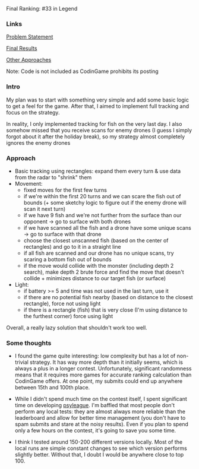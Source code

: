 Final Ranking: #33 in Legend


### Links

[Problem Statement](https://www.codingame.com/ide/puzzle/seabed-security)

[Final Results](https://www.codingame.com/contests/fall-challenge-2023/leaderboard/global)

[Other Approaches](https://www.codingame.com/forum/t/fall-challenge-2023-feedbacks-strategies/202891)

Note: Code is not included as CodinGame prohibits its posting


### Intro

My plan was to start with something very simple and add some basic logic to get a feel for the game. After that, I aimed to implement full tracking and focus on the strategy.

In reality, I only implemented tracking for fish on the very last day.  I also somehow missed that you receive scans for enemy drones (I guess I simply forgot about it after the holiday break), so my strategy almost completely ignores the enemy drones


### Approach

* Basic tracking using rectangles: expand them every turn & use data from the radar to "shrink" them
* Movement:
    - fixed moves for the first few turns
    - if we're within the first 20 turns and we can scare the fish out of bounds (+ some sketchy logic to figure out if the enemy drone will scan it next turn)
    - if we have 9 fish and we're not further from the surface than our opponent -> go to surface with both drones
    - if we have scanned all the fish and a drone have some unique scans -> go to surface with that drone
    - choose the closest unscanned fish (based on the center of rectangles) and go to it in a straight line
    - if all fish are scanned and our drone has no unique scans, try scaring a bottom fish out of bounds
    - if the move would collide with the monster (including depth 2 search), make depth 2 brute force and find the move that doesn't collide + minimizes distance to our target fish (or surface)
* Light:
    - if battery >= 5 and time was not used in the last turn, use it
    - if there are no potential fish nearby (based on distance to the closest rectangle), force not using light
    - if there is a rectangle (fish) that is very close (I'm using distance to the furthest corner) force using light

Overall, a really lazy solution that shouldn't work too well.


### Some thoughts

* I found the game quite interesting: low complexity but has a lot of non-trivial strategy. It has way more depth than it initially seems, which is always a plus in a longer contest. Unfortunately, significant randomness means that it requires more games for accurate ranking calculation than CodinGame offers. At one point, my submits could end up anywhere between 15th and 100th place.

* While I didn't spend much time on the contest itself, I spent significant time on developing [psyleague](https://github.com/FakePsyho/psyleague). I'm baffled that most people don't perform any local tests: they are almost always more reliable than the leaderboard and allow for better time management (you don't have to spam submits and stare at the noisy results). Even if you plan to spend only a few hours on the contest, it's going to save you some time.

* I think I tested around 150-200 different versions locally. Most of the local runs are simple constant changes to see which version performs slightly better. Without that, I doubt I would be anywhere close to top 100.